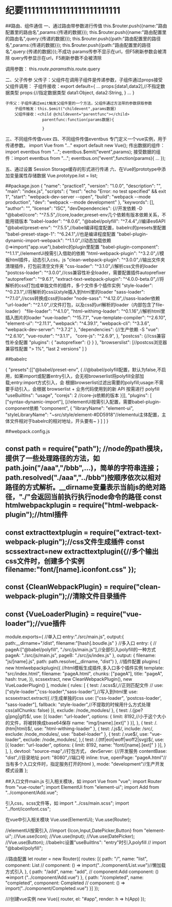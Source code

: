 # 纪要1111111111111111111111111

##路由、组件通信
一、通过路由带参数进行传值
this.$router.push({name:"路由配置里的路由名",params:{传递的数据}});
this.$router.push({name:"路由配置里的路由名",query:{传递的数据}});
this.$router.push({path:"路由配置里的路径名",params:{传递的数据}});
this.$router.push({path:"路由配置里的路径名",query:{传递的数据}});不成功
params传参不显示在url，但F5刷新参数会被清除
query传参显示在url，F5刷新参数不会被清除

调用参数：
this.$route.params
this.$route.query

二、父子传参
	父传子：父组件在调用子组件是传递参数，子组件通过props接受
		父组件调用：<child data1=params1 data2=params2></child>
		子组件接收：export default={
				...
				props:[data1,data2],//不指定数据类型
				props:{//指定数据类型
					data1:Object,
					data2:String,
				}
				...
				}

	子传父：子组件通过emit触发父组件里的一个方法，父组件通过方法带的参数获取参数
		子组件触发：this.$emit("childevent",params数据)
		父组件接收：<child @childevent="parentfunc"></child>
					parentfunc:function(params数据){

					}

三、不同组件传值vuex
四、不同组件传值eventbus
	专门定义一个vue实例，用于传递参数。
				import Vue from "..."
				export default new Vue();
	传出数据的组件：import eventbus from "...";
				eventbus.$emit("event",params);
	接受数据的组件：import eventbus from "...";
				eventbus.on("event",function(params){
					...
				});

五、通过设置 Session Storage缓存的形式进行传递
六、在Vue的prototype中添加变量属性存储数据
Vue.prototype.list = list;


##package.json
{
  "name": "practice1",
  "version": "1.0.0",
  "description": "",
  "main": "index.js",
  "scripts": {
    "test": "echo \"Error: no test specified\" && exit 1",
    "start": "webpack-dev-server --open",
    "build": "webpack --mode production",
    "dev": "webpack --mode development"
  },
  "keywords": [],
  "author": "",
  "license": "ISC",
  "devDependencies": {//开发依赖 -D 
    "@babel/core": "^7.5.5",//core,loader,preset-env几个依赖有版本依赖关系，不能用错版本
    "babel-loader": "^8.0.6",
    "@babel/polyfill": "^7.4.4",//编译es6API
    "@babel/preset-env": "^7.5.5",//babel编译程度配置，babelrc的presets里配置
    "babel-preset-stage-1": "^6.24.1",//也是编译程度配置
    "babel-plugin-dynamic-import-webpack": "^1.1.0",//动态加载依赖()=>import("app.vue"),babelrc的plugin里配置
    "babel-plugin-component": "^1.1.1",//elementUi按需引入借助的依赖
    "html-webpack-plugin": "^3.2.0",//模板html插件，动态引入css，js
    "clean-webpack-plugin": "^3.0.0",//输出文件夹清理插件，打包前清空文件夹
    "css-loader": "^3.1.0",//解析css文件的loader
    "postcss-loader": "^3.0.0",//css兼容性补全loader，需要配置插件autoprefixer
    "autoprefixer": "^9.6.1",
    "extract-text-webpack-plugin": "^4.0.0-beta.0",//将解析的css打包成单独文件的插件，多个文件多个插件实例
    "style-loader": "^0.23.1",//将解析的css以style插入到html里的loader
    "sass-loader": "^7.1.0",//scss转换成css的loader
    "node-sass": "^4.12.0",//sass-loader依赖
    "url-loader": "^2.1.0",//文件打包，以及css的url解析的loader（内部包含了file-loader）
    "file-loader": "^4.1.0",
    "html-withimg-loader": "^0.1.16",//解析html里插入图片的loader
    "vue-loader": "^15.7.1",
    "vue-template-compiler": "^2.6.10",
    "element-ui": "^2.11.1",
    "webpack": "^4.39.1",
    "webpack-cli": "^3.3.6",
    "webpack-dev-server": "^3.7.2"
  },
  "dependencies": {//生产依赖 -S
    "vue": "^2.6.10",
    "vue-router": "^3.1.1"，
    "core-js": "^2.6.9",
  },
  "postcss": {//css兼容性补全配置
    "plugins": {
      "autoprefixer": {}
    }
  },
  "browserslist": [//postcss浏览器兼容性配置
    "> 1%",
    "last 2 versions"
  ]
}

##babelrc

{
    "presets":[["@babel/preset-env", {
    //@babel/polyfill配置，默认为false,不启用，如果import或配置entry引入，会无视browserlist将polyfill全部加载;entry:import方式引入，会
    根据browserlist过滤出需要的polyfill;usage:不需要手动引入，会根据 browserlist + 业务代码使用到的新 API 按需进行 polyfill
    "useBuiltIns": "usage",
    "corejs": 2 //core-js依赖的版本
  }]],
    "plugins": [
        ["syntax-dynamic-import"],
        [//elementUi按需引入配置，需要babel-plugin-component依赖
          "component",
          {
            "libraryName": "element-ui",
            "styleLibraryName": "~src/style/element-#DD5918"//elementui主体配置，主体文件相对于babelrc的相对地址，开头要有~
          }
        ]
    ]
}


##webpack.config.js

const path = require("path");
//node的path模块，提供了一些处理路径的方法，如path.join("/aaa","/bbb",...)，简单的字符串连接；path.resolved("./aaa","../bbb")按顺序依次以相对路径的方式解析。__dirname变量表示当前js的绝对路径，"./"会返回当前执行执行node命令的路径
const htmlwebpackplugin = require("html-webpack-plugin");//html插件
---
const extracttextplugin = require("extract-text-webpack-plugin");//css文件生成插件
const scssextract=new extracttextplugin({//多个输出css文件时，创建多个实例
    filename:"font/[name].iconfont.css"
});
---
const {CleanWebpackPlugin} = require("clean-webpack-plugin");//清除文件目录插件
---
const {VueLoaderPlugin} = require("vue-loader");//vue插件
---
module.exports={
	//单入口
	entry:"./src/main.js",
    output:{
     	path:__dirname+"/dist",
     	filename:"[hash].boudle.js"
    }
    //多入口
    entry: {
        // pageA:["@babel/polyfill", "./src/js/main.js"],//全部引入polyfill的一种方式
        pageA: "./src/js/main.js",
        pageB: "./src/js/index.js"
    },
    output: {
        filename: "js/[name].js",
        path: path.resolve(__dirname, "dist")
    },
    //插件配置
	plugins:[
		new htmlwebpackplugin({  //html模板生成插件,多入口多个插件实例
            template: "src/index.html",
            filename: "pageA.html",
            chunks: ["pageA"],
            title: "pageA",
            hash: true,
        }),
        scssextract,
        new CleanWebpackPlugin(),
        new VueLoaderPlugin()
	],
	module:{
        rules: [
            {
                test: /\.scss$/,//正则匹配文件
                // use:["style-loader","css-loader","sass-loader"],//写入到html里
                use: scssextract.extract({						   //生成单独的css
                    use: ["css-loader", 'postcss-loader', "sass-loader"],
                    fallback: "style-loader",//不提取的时候用什么方式处理css(allChunks: false)
                }),
                exclude: /node_modules/
            }, {
                test: /\.(jpe?g|png|gif)$/,
                use: [{
                    loader: "url-loader",
                    options: {
                        limit: 8192,//小于这个大小的文件，将被转换成base64保存
                        name: "img/[name].[ext]"
                    }
                }],
            }, {
                test: /\.(htm|html)$/,
                use: "html-withimg-loader"
            }, {
                test: /\.js$/,
                include: /src/,
                exclude: /node_modules/,
                use: "babel-loader"
            }, {
                test: /\.vue$/,
                use: "vue-loader",
                exclude: /node_modules/,
            },{
                test: /\.(ttf|eot|woff|woff2|svg)$/,
                use: [{
                    loader: "url-loader",
                    options: {
                        limit: 8192,
                        name: "font/[name].[ext]"
                    }
                }],
            }
        ],
	},
	devtool: "source-map",//打包方式，
    devServer: {//开发服务
        contentBase: "dist",//目录地址
        port: "8080",//端口号
        inline: true,
        openPage: "pageA.html"//当有多个入口文件时，指定服务打开的html
    },
    mode: "development"//生产开发模式设置
};



##入口文件main.js
引入相关模块，如
import Vue from "vue";
import Router from "vue-router";
import ElementUi from "element-ui";
import Add from "../component/Add.vue";

引入css，scss文件等，如
import "../css/main.scss";
import "../font/iconfont.css";

在vue中引入相关模块
Vue.use(ElementUi);
Vue.use(Router);

//elementUi按需引入
//import {Icon,Input,DatePicker,Button} from "element-ui";
//Vue.use(Icon);
//Vue.use(Input);
//Vue.use(DatePicker);
//Vue.use(Button);
//babelrc设置"useBuiltIns": "entry"时引入polyfill
// import "@babel/polyfill";


//路由配置
let router = new Router({
    routes: [{
        path: "/",
        name: "list",
        component: List
        // component: () => import("../component/List.vue")//懒加载方式引入
    }, {
        path: "/add",
        name: "add",
        // component:Add
        component: () =>import ("../component/Add.vue")
    }, {
        path: "/completed",
        name: "completed",
        component: Completed
        // component: () => import("../component/Completed.vue")
    }]
});

///创建vue实例
new Vue({
    router,
    el: "#app",
    render: h => h(App)
});


<!-- vue相关 -->
